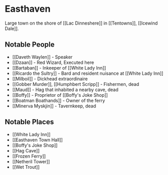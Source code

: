 # Easthaven
Large town on the shore of [[Lac Dinneshere]] in [[Tentowns]], [[Icewind Dale]].

## Notable People
- [[Daveth Waylen]] - Speaker
- [[Dzaan]] - Red Wizard, Executed here
- [[Bartaban]] - Inkeeper of [[White Lady Inn]]
- [[Ricardo the Sultry]] - Bard and resident nuisance at [[White Lady Inn]]
- [[Milboil]] - Dickhead extraordinaire
- [[Gobber Murder]], [[Humphbert Scripp]] - Fishermen, dead
- [[Maud]] - Hag that inhabited a nearby cave, dead
- [[Boffy]] - Proprietor of [[Boffy's Joke Shop]]
- [[Boatman Boathands]] - Owner of the ferry
- [[Minerva Myskjin]] - Tavernkeep, dead

## Notable Places
- [[White Lady Inn]]
- [[Easthaven Town Hall]]
- [[Boffy's Joke Shop]]
- [[Hag Cave]]
- [[Frozen Ferry]]
- [[Netheril Tower]]
- [[Wet Trout]]

